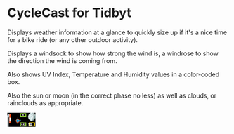 # CycleCast for Tidbyt

Displays weather information at a glance to quickly size up if it's a nice time for a bike ride (or any other outdoor activity).

Displays a windsock to show how strong the wind is, a windrose to show the direction the wind is coming from. 

Also shows UV Index, Temperature and Humidity values in a color-coded box. 

Also the sun or moon (in the correct phase no less) as well as clouds, or rainclouds as appropriate. 

![CycleCast for Tidbyt](cyclecast.webp)
